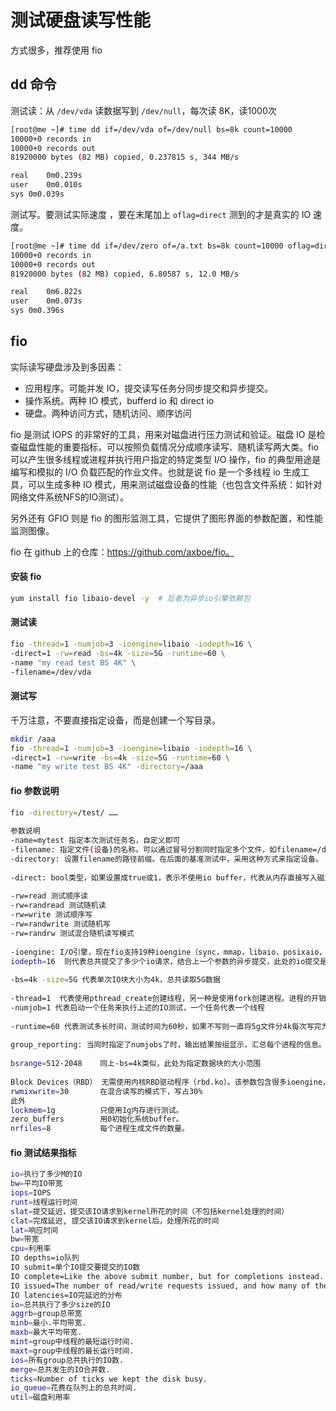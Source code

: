 # 测试硬盘读写性能

方式很多，推荐使用 fio 

## dd 命令

测试读：从 `/dev/vda` 读数据写到 `/dev/null`，每次读 8K，读1000次

~~~bash
[root@me ~]# time dd if=/dev/vda of=/dev/null bs=8k count=10000  
10000+0 records in
10000+0 records out
81920000 bytes (82 MB) copied, 0.237815 s, 344 MB/s

real	0m0.239s
user	0m0.010s
sys	0m0.039s
~~~

测试写。要测试实际速度 ，要在末尾加上 `oflag=direct` 测到的才是真实的 IO 速度。

~~~bash
[root@me ~]# time dd if=/dev/zero of=/a.txt bs=8k count=10000 oflag=direct
10000+0 records in
10000+0 records out
81920000 bytes (82 MB) copied, 6.80587 s, 12.0 MB/s

real	0m6.822s
user	0m0.073s
sys	0m0.396s
~~~



## fio

实际读写硬盘涉及到多因素：

- 应用程序。可能并发 IO，提交读写任务分同步提交和异步提交。
- 操作系统。两种 IO 模式，bufferd io 和 direct io
- 硬盘。两种访问方式，随机访问、顺序访问



fio 是测试 IOPS 的非常好的工具，用来对磁盘进行压力测试和验证。磁盘 IO 是检查磁盘性能的重要指标，可以按照负载情况分成顺序读写、随机读写两大类。fio 可以产生很多线程或进程并执行用户指定的特定类型 I/O 操作，fio 的典型用途是编写和模拟的 I/O 负载匹配的作业文件。也就是说 fio 是一个多线程 io 生成工具，可以生成多种 IO 模式，用来测试磁盘设备的性能（也包含文件系统：如针对网络文件系统NFS的IO测试）。

另外还有 GFIO 则是 fio 的图形监测工具，它提供了图形界面的参数配置，和性能监测图像。

fio 在 github 上的仓库：https://github.com/axboe/fio。

#### 安装 fio

~~~bash
yum install fio libaio-devel -y  # 后者为异步io引擎依赖包
~~~



#### 测试读

~~~bash
fio -thread=1 -numjob=3 -ioengine=libaio -iodepth=16 \
-direct=1 -rw=read -bs=4k -size=5G -runtime=60 \
-name "my read test BS 4K" \
-filename=/dev/vda
~~~

#### 测试写

千万注意，不要直接指定设备，而是创建一个写目录。

~~~bash
mkdir /aaa
fio -thread=1 -numjob=3 -ioengine=libaio -iodepth=16 \
-direct=1 -rw=write -bs=4k -size=5G -runtime=60 \
-name "my write test BS 4K" -directory=/aaa
~~~



#### fio 参数说明

~~~bash
fio -directory=/test/ ……
 
参数说明
-name=mytest 指定本次测试任务名，自定义即可
-filename: 指定文件(设备)的名称。可以通过冒号分割同时指定多个文件，如filename=/dev/sda:/dev/sdb。
-directory: 设置filename的路径前缀。在后面的基准测试中，采用这种方式来指定设备。
 
-direct: bool类型，如果设置成true或1，表示不使用io buffer，代表从内存直接写入磁盘，测试过程绕过OS自带的buffer，使测试磁盘的结果更真实，即采用O_DIECT的方式，规避buffer写缓冲区带来的影响（实际测试的时候发现即便设置-direct=1也会使使用buffer，但确实设置为1与设置为0的写速度，前者更快，难道是设置direct=1之后会写入buffer然后立即刷入磁盘以此来模拟O_DIECT的方式？这个有待进一步研究）
 
-rw=read 测试顺序读 
-rw=randread 测试随机读 
-rw=write 测试顺序写
-rw=randwrite 测试随机写 
-rw=randrw 测试混合随机读写模式 
 
-ioengine: I/O引擎，现在fio支持19种ioengine（sync，mmap，libaio，posixaio，SG v3，splice，null，network，syslet，guasi，solarisaio等）。默认值是sync同步阻塞I/O，libaio代表异步读取，提交完io请求后可以继续提交下一个
iodepth=16  则代表总共提交了多少个io请求，结合上一个参数的异步提交，此处的io提交是提交完一个立即提交下一个
 
-bs=4k -size=5G 代表单次IO块大小为4k，总共读取5G数据
 
-thread=1  代表使用pthread_create创建线程，另一种是使用fork创建进程。进程的开销比线程要大，一般都采用thread测试。
-numjob=1 代表启动一个任务来执行上述的IO测试，一个任务代表一个线程
 
-runtime=60 代表测试多长时间，测试时间为60秒，如果不写则一直将5g文件分4k每次写完为止。
 
group_reporting: 当同时指定了numjobs了时，输出结果按组显示，汇总每个进程的信息。
 
bsrange=512-2048    同上-bs=4k类似，此处为指定数据块的大小范围
 
Block Devices（RBD） 无需使用内核RBD驱动程序（rbd.ko）。该参数包含很多ioengine，如：libhdfs/rdma等
rwmixwrite=30       在混合读写的模式下，写占30%
此外
lockmem=1g          只使用1g内存进行测试。
zero_buffers        用0初始化系统buffer。
nrfiles=8           每个进程生成文件的数量。
~~~



#### fio 测试结果指标

~~~bash
io=执行了多少M的IO
bw=平均IO带宽
iops=IOPS
runt=线程运行时间
slat=提交延迟，提交该IO请求到kernel所花的时间（不包括kernel处理的时间）
clat=完成延迟, 提交该IO请求到kernel后，处理所花的时间
lat=响应时间
bw=带宽
cpu=利用率
IO depths=io队列
IO submit=单个IO提交要提交的IO数
IO complete=Like the above submit number, but for completions instead.
IO issued=The number of read/write requests issued, and how many of them were short.
IO latencies=IO完延迟的分布
io=总共执行了多少size的IO
aggrb=group总带宽
minb=最小.平均带宽.
maxb=最大平均带宽.
mint=group中线程的最短运行时间.
maxt=group中线程的最长运行时间.
ios=所有group总共执行的IO数.
merge=总共发生的IO合并数.
ticks=Number of ticks we kept the disk busy.
io_queue=花费在队列上的总共时间.
util=磁盘利用率
~~~

